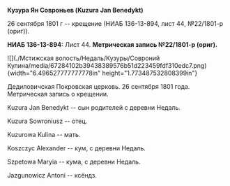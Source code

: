**Кузура Ян Совроньев (Kuzura Jan Benedykt)**

26 сентября 1801 г -- крещение (НИАБ 136-13-894, лист 44, №22/1801-р
(ориг)).

**НИАБ 136-13-894:** Лист 44. **Метрическая запись №22/1801-р (ориг).**

![](./Мстижская волость/Недаль/Кузуры/Совроний Кулина/media/67284102b39438389576b51d223459fdf310edc7.png){width="6.496527777777778in"
height="1.773487532808399in"}

Дедиловичская Покровская церковь. 26 сентября 1801 года. Метрическая
запись о крещении.

Kuzura Jan Benedykt -- сын родителей с деревни Недаль.

Kuzura Sowroniusz -- отец.

Kuzurowa Kulina -- мать.

Koszczyc Alexander -- кум, с деревни Недаль.

Szpetowa Maryia -- кума, с деревни Недаль.

Jazgunowicz Antoni -- ксёндз.

